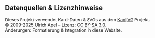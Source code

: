 ## Datenquellen & Lizenzhinweise

Dieses Projekt verwendet Kanji-Daten & SVGs aus dem [KanjiVG](https://kanjivg.tagaini.net/) Projekt.  
© 2009–2025 Ulrich Apel – Lizenz: [CC BY-SA 3.0](https://creativecommons.org/licenses/by-sa/3.0/).  
Änderungen: Formatierung & Integration in diese Website.

